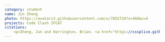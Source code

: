```yaml
---
category: student
name: Jun Zheng
photo: https://avatars3.githubusercontent.com/u/7855724?s=460&v=4
projects: Code Clash IFCAT
citations:
    <p>Zheng, Jun and Harrington, Brian. <a href="https://cssplice.github.io/ICER19/proc/SPLICE_2019_ICER_paper_8.pdf">"Identity Atheneum: Combining User Management, Analytics and Gamification in a Multi Tool Hub." </a>(2019).<a href="https://cssplice.github.io/ICER19/proc/SPLICE_2019_ICER_paper_8.pdf">[pdf]</a></p>:
---
```

